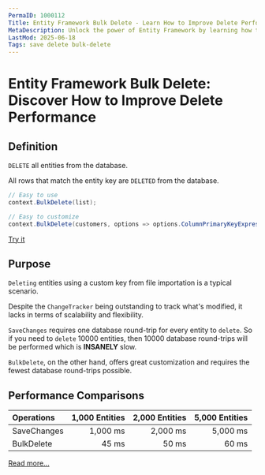 ```yaml
---
PermaID: 1000112
Title: Entity Framework Bulk Delete - Learn How to Improve Delete Performance 
MetaDescription: Unlock the power of Entity Framework by learning how to bulk delete your entities in the database.
LastMod: 2025-06-18
Tags: save delete bulk-delete
---
```


# Entity Framework Bulk Delete: Discover How to Improve Delete Performance

## Definition
`DELETE` all entities from the database.

All rows that match the entity key are `DELETED` from the database.


```csharp
// Easy to use
context.BulkDelete(list);

// Easy to customize
context.BulkDelete(customers, options => options.ColumnPrimaryKeyExpression = customer => customer.Code);
```
[Try it](https://dotnetfiddle.net/j2OgnK)

## Purpose
`Deleting` entities using a custom key from file importation is a typical scenario.

Despite the `ChangeTracker` being outstanding to track what's modified, it lacks in terms of scalability and flexibility.

`SaveChanges` requires one database round-trip for every entity to `delete`. So if you need to `delete` 10000 entities, then 10000 database round-trips will be performed which is **INSANELY** slow.

`BulkDelete`, on the other hand, offers great customization and requires the fewest database round-trips possible.

## Performance Comparisons

| Operations      | 1,000 Entities | 2,000 Entities | 5,000 Entities |
| :-------------- | -------------: | -------------: | -------------: |
| SaveChanges     | 1,000 ms       | 2,000 ms       | 5,000 ms       |
| BulkDelete      | 45 ms          | 50 ms          | 60 ms          |

[Read more...](https://entityframework-extensions.net/bulk-delete)